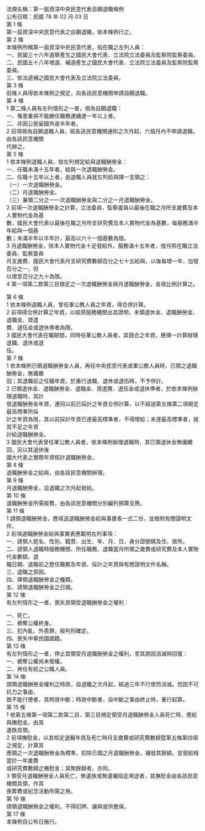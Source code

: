 法規名稱：第一屆資深中央民意代表自願退職條例  
公布日期：民國 78 年 02 月 03 日  
第 1 條  
第一屆資深中央民意代表之自願退職，依本條例行之。  
第 2 條  
本條例所稱第一屆資深中央民意代表，指在職之左列人員：  
一、民國三十六年選舉產生之國民大會代表、立法院立法委員及監察院監察委員。  
二、民國五十八年增選、補選產生之國民大會代表、立法院立法委員及監察院監察委員。  
三、依法遞補之國民大會代表及立法院立法委員。  
第 3 條  
前條人員得依本條例之規定，向各該民意機關申請自願退職。  
第 4 條  
1 第二條人員有左列情形之一者，視為自願退職：  
一、罹患重病不能勝任職務連續達一年以上者。  
二、非因公居留國外逾半年者。  
2 前項視為自願退職人員，經各該民意機關通知之次月起，六個月內不申請退職，由各該民意機關  
代辦之。  
第 5 條  
1 依本條例退職人員，按左列規定給與退職酬勞金：  
一、任職未滿十五年者，給與一次退職酬勞金。  
二、任職十五年以上者，由退職人員就左列給與擇一支領之：  
（一）一次退職酬勞金。  
（二）月退職酬勞金。  
（三）兼領二分之一一次退職酬勞金與二分之一月退職酬勞金。  
2 前項一次退職酬勞金之計算，立法委員、監察委員以最後在職之月所支歲費及本人實物代金為基  
數，國民大會代表以最後在職之月所支研究費及本人實物代金為基數，每服務滿半年給與一個基  
數；未滿半年以半年計，最高以六十一個基數為限。  
3 月退職酬勞金，除本人實物代金十足發給外，服務滿十五年者，按月照在職立法委員、監察委員  
月支歲費、國民大會代表月支研究費數額百分之七十五給與，以後每增一年，加發百分之一，但  
以增至百分之九十為限。  
4 第一項第二款第三目規定之一次退職酬勞金與月退職酬勞金，各按比例計算之。  


第 6 條  
1 依本條例退職人員，曾任軍公教人員之年資，得合併計算。  
2 前項得合併計算之年資，以經原服務機關出具證明，未領退休金、退職酬勞金、退職金、資遣  
費、退伍金或退休俸者為限。  
3 國民大會代表在職期間，同時任軍公教人員者，其競合之年資，應擇一計算辦理退職、退休或退  
伍。  
第 7 條  
1 依本條例已領退職酬勞金人員，再任中央民意代表或軍公教人員時，已領之退職酬勞金，無庸繳  
回；其退職前之任職年資，於重行退職、退休或退伍時，不予併計。  
2 已領退休金、退職酬勞金、退職金、資遣費、退伍金或退休俸者，於依本條例辦理退職時，其計  
發退職酬勞金年資，連同以前已採計之年資合併計算，以不超過第五條第二項規定最高標準所採  
計之年資為限，其以前採計年資已達最高標準者，不得增給；未達最高標準者，就其不足之年資  
計給退職酬勞金。  
3 國民大會代表曾任軍公教人員者，依本條例辦理退職時，其已領退休金無庸繳回，另以其退休後  
國大代表之實際年資核計退職酬勞金。  
第 8 條  
退職酬勞金之給與，由各該民意機關辦理。  
第 9 條  
月退職酬勞金，自退職之次月起發給。  
第 10 條  
退職酬勞金所需經費，由各該民意機關分別編列預算支應。  
第 11 條  
1 請領退職酬勞金，應填送退職酬勞金給與事實表一式二份，並檢附有關證明文件。  
2 前項退職酬勞金給與事實表應載明左列事項：  
一、請領人姓名、性別、籍貫、出生、年、月、日、身分證號碼及住、居所。  
二、請領人退職時服務機關、所任職務、退職當月所領之歲費或研究費及本人實物代金數額、退  
職日期、退職前之歷任職務及年資、採計之年資與有關證明文件名稱。  
三、退職之原因。  
四、擇領退職酬勞金之種類。  
五、請領退職酬勞金之日期。  
第 12 條  
有左列情形之一者，喪失其領受退職酬勞金之權利：  


一、死亡。  
二、褫奪公權終身。  
三、犯內亂、外患罪，經判刑確定。  
四、喪失中華民國國籍。  
第 13 條  
有左列情形之一者，停止其領受月退職酬勞金之權利，至其原因消滅時回復：  
一、褫奪公權尚未復權。  
二、再任有給之公職人員。  
第 14 條  
請領退職酬勞金權利之時效，自退職之次月起，經過三年不行使而消滅。但因不可抗力之事由，  
致不能行使者，其時效中斷；時效中斷者，自中斷之事由終止時，重行起算。  
第 15 條  
1 依第五條第一項第二款第二目、第三目規定領受月退職酬勞金人員死亡時，應給與撫慰金，由其  
遺族具領。  
2 前項撫慰金，以其核定退職年資及死亡時月支歲費或研究費數額暨第五條第四項之規定，計算其  
應領之一次退職酬勞金為標準，扣除已領之月退職酬勞金，補發其餘額，並發給相當於一年歲費  
或研究費數額之撫慰金；其無餘額者，亦同。  
3 領受月退職酬勞金人員死亡，無遺族或無遺囑指定用途者，其撫慰金由各該民意機關具領，作其  
喪葬費或紀念活動所需之用。  
第 16 條  
請領退職酬勞金之權利，不得扣押、讓與或供擔保。  
第 17 條  
本條例自公布日施行。  


